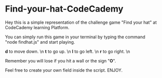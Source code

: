 # Find-your-hat-CodeCademy
Hey this is a simple representation of the challenge game "Find your hat" at CodeCademy learning Platform. 

You can simply run this game in your terminal by typing the command "node findhat.js" and start playing.

**d** to move down. \n
**t** to go up. \n
**l** to go left. \n
**r** to go right. \n

Remember you will lose if you hit a wall or the sign "**O**". 

Feel free to create your own field inside the script.
ENJOY.
